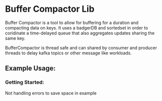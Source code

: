 # Buffer Compactor Lib

Buffer Compactor is a tool to allow for buffering for a duration and compacting data on keys. It uses a badgerDB and sortedset in order to coridinate a time-delayed queue that also aggregates updates sharing the same key. 

BufferCompactor is thread safe and can shared by consumer and producer threads to delay kafka topics or other message like workloads. 

## Example Usage: 

### Getting Started:
Not handling errors to save space in example
```go:examples/getting_started.go

```
